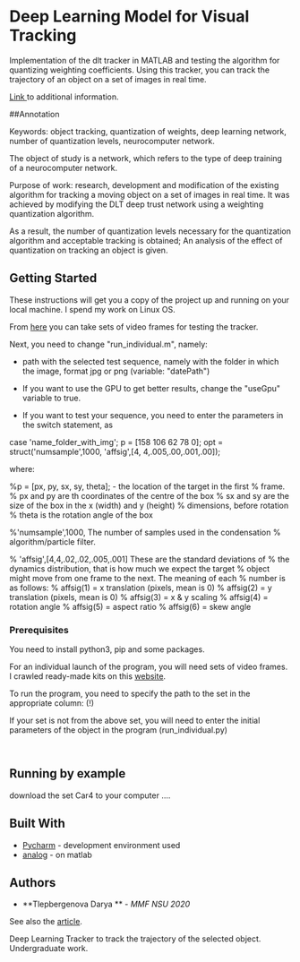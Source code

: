 # Deep Learning Model for Visual Tracking

Implementation of the dlt tracker in MATLAB and testing the algorithm for quantizing weighting coefficients.
Using this tracker, you can track the trajectory of an object on a set of images in real time. 

[Link ](https://drive.google.com/drive/folders/1hMDVy6wCHM7bUr9qSfCAgDy3ooHewATX?usp=sharing) to additional information.

##Annotation

Keywords: object tracking, quantization of weights, deep learning network, number of quantization levels, neurocomputer network.
 
The object of study is a network, which refers to the type of deep training of a neurocomputer network.

Purpose of work: research, development and modification of the existing algorithm for tracking a moving object on a set of images in real time. It was achieved by modifying the DLT deep trust network using a weighting quantization algorithm.

As a result, the number of quantization levels necessary for the quantization algorithm and acceptable tracking is obtained; An analysis of the effect of quantization on tracking an object is given.

## Getting Started

These instructions will get you a copy of the project up and running on your local machine. I spend my work on Linux OS.

From [here](http://cvlab.hanyang.ac.kr/tracker_benchmark/datasets.html) you can take sets of video frames for testing the tracker.

Next, you need to change "run_individual.m", namely:

* path with the selected test sequence, namely with the folder in which the image, format jpg or png (variable: "datePath")

* If you want to use the GPU to get better results, change the "useGpu" variable to true.

* If you want to test your sequence, you need to enter the parameters in the switch statement, as

case 'name_folder_with_img'; p = [158 106 62 78 0]; 
    opt = struct('numsample',1000, 'affsig',[4, 4,.005,.00,.001,.00]);

where:

%p = [px, py, sx, sy, theta]; - the location of the target in the first
%   frame.
%   px and py are th coordinates of the centre of the box
%   sx and sy are the size of the box in the x (width) and y (height)
%   dimensions, before rotation
%   theta is the rotation angle of the box

%'numsample',1000,   The number of samples used in the condensation
%   algorithm/particle filter.

% 'affsig',[4,4,.02,.02,.005,.001]  These are the standard deviations of
%   the dynamics distribution, that is how much we expect the target
%   object might move from one frame to the next.  The meaning of each
%   number is as follows:
%   affsig(1) = x translation (pixels, mean is 0)
%   affsig(2) = y translation (pixels, mean is 0)
%   affsig(3) = x & y scaling
%   affsig(4) = rotation angle
%   affsig(5) = aspect ratio
%   affsig(6) = skew angle

### Prerequisites

You need to install python3, pip and some packages.

For an individual launch of the program, you will need sets of video frames. I crawled ready-made kits on this [website](http://cvlab.hanyang.ac.kr/tracker_benchmark/datasets.html).

To run the program, you need to specify the path to the set in the appropriate column: (!)

If your set is not from the above set, you will need to enter the initial parameters of the object in the program (run_individual.py) 

```


```

## Running by example

download the set Car4 to your computer ....


## Built With

* [Pycharm](https://www.jetbrains.com/ru-ru/pycharm/) - development environment used
* [analog](https://github.com/lyjh/dlt_beta) - on matlab

## Authors

* **Tlepbergenova Darya ** - *MMF NSU 2020* 

See also the  [article](https://papers.nips.cc/paper/5192-learning-a-deep-compact-image-representation-for-visual-tracking.pdf).


Deep Learning Tracker to track the trajectory of the selected object. Undergraduate work.

